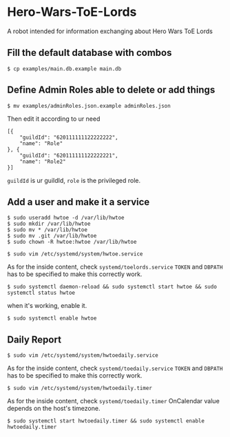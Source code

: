 # Hero-Wars-ToE-Lords

A robot intended for information exchanging about Hero Wars ToE Lords

## Fill the default database with combos

```
$ cp examples/main.db.example main.db
```

## Define Admin Roles able to delete or add things

```
$ mv examples/adminRoles.json.example adminRoles.json
```

Then edit it according to ur need

```
[{
    "guildId": "620111111122222222",
    "name": "Role"
}, {
    "guildId": "620111111122222221",
    "name": "Role2"
}]
```

`guildId` is ur guildId, `role` is the privileged role.

## Add a user and make it a service

```
$ sudo useradd hwtoe -d /var/lib/hwtoe
$ sudo mkdir /var/lib/hwtoe
$ sudo mv * /var/lib/hwtoe
$ sudo mv .git /var/lib/hwtoe
$ sudo chown -R hwtoe:hwtoe /var/lib/hwtoe
```

```
$ sudo vim /etc/systemd/system/hwtoe.service
```

As for the inside content, check `systemd/toelords.service`
`TOKEN` and `DBPATH` has to be specified to make this correctly work.

```
$ sudo systemctl daemon-reload && sudo systemctl start hwtoe && sudo systemctl status hwtoe
```

when it's working, enable it.

```
$ sudo systemctl enable hwtoe
```

## Daily Report

```
$ sudo vim /etc/systemd/system/hwtoedaily.service
```

As for the inside content, check `systemd/toedaily.service`
`TOKEN` and `DBPATH` has to be specified to make this correctly work.

```
$ sudo vim /etc/systemd/system/hwtoedaily.timer
```

As for the inside content, check `systemd/toedaily.timer`
OnCalendar value depends on the host's timezone.

```
$ sudo systemctl start hwtoedaily.timer && sudo systemctl enable hwtoedaily.timer
```